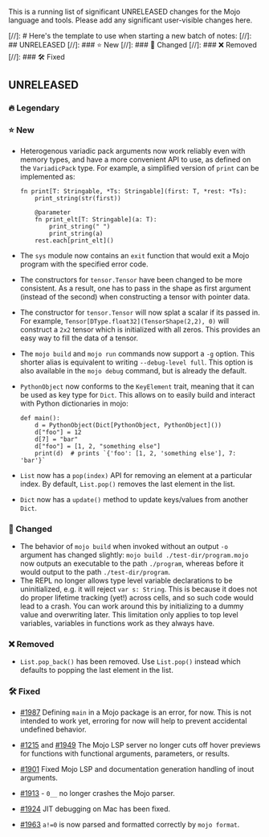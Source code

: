 
This is a running list of significant UNRELEASED changes for the Mojo language
and tools. Please add any significant user-visible changes here.

[//]: # Here's the template to use when starting a new batch of notes:
[//]: ## UNRELEASED
[//]: ### ⭐️ New
[//]: ### 🦋 Changed
[//]: ### ❌ Removed
[//]: ### 🛠️ Fixed

## UNRELEASED

### 🔥 Legendary

### ⭐️ New

- Heterogenous variadic pack arguments now work reliably even with memory types,
  and have a more convenient API to use, as defined on the `VariadicPack` type.
  For example, a simplified version of `print` can be implemented as:

  ```mojo
  fn print[T: Stringable, *Ts: Stringable](first: T, *rest: *Ts):
      print_string(str(first))

      @parameter
      fn print_elt[T: Stringable](a: T):
          print_string(" ")
          print_string(a)
      rest.each[print_elt]()
  ```

- The `sys` module now contains an `exit` function that would exit a Mojo
  program with the specified error code.

- The constructors for `tensor.Tensor` have been changed to be more consistent.
  As a result, one has to pass in the shape as first argument (instead of the
  second) when constructing a tensor with pointer data.

- The constructor for `tensor.Tensor` will now splat a scalar if its passed in.
  For example, `Tensor[DType.float32](TensorShape(2,2), 0)` will construct a
  `2x2` tensor which is initialized with all zeros. This provides an easy way
  to fill the data of a tensor.

- The `mojo build` and `mojo run` commands now support a `-g` option. This
  shorter alias is equivalent to writing `--debug-level full`. This option is
  also available in the `mojo debug` command, but is already the default.

- `PythonObject` now conforms to the `KeyElement` trait, meaning that it can be
  used as key type for `Dict`. This allows on to easily build and interact with
  Python dictionaries in mojo:

  ```mojo
  def main():
      d = PythonObject(Dict[PythonObject, PythonObject]())
      d["foo"] = 12
      d[7] = "bar"
      d["foo"] = [1, 2, "something else"]
      print(d)  # prints `{'foo': [1, 2, 'something else'], 7: 'bar'}`
  ```

- `List` now has a `pop(index)` API for removing an element
  at a particular index.  By default, `List.pop()` removes the last element
  in the list.

- `Dict` now has a `update()` method to update keys/values from another `Dict`.

### 🦋 Changed

- The behavior of `mojo build` when invoked without an output `-o` argument has
  changed slightly: `mojo build ./test-dir/program.mojo` now outputs an
  executable to the path `./program`, whereas before it would output to the path
  `./test-dir/program`.
- The REPL no longer allows type level variable declarations to be
  uninitialized, e.g. it will reject `var s: String`.  This is because it does
  not do proper lifetime tracking (yet!) across cells, and so such code would
  lead to a crash.  You can work around this by initializing to a dummy value
  and overwriting later.  This limitation only applies to top level variables,
  variables in functions work as they always have.

### ❌ Removed

- `List.pop_back()` has been removed.  Use `List.pop()` instead which defaults
  to popping the last element in the list.

### 🛠️ Fixed

- [#1987](https://github.com/modularml/mojo/issues/1987) Defining `main`
  in a Mojo package is an error, for now. This is not intended to work yet,
  erroring for now will help to prevent accidental undefined behavior.

- [#1215](https://github.com/modularml/mojo/issues/1215) and
  [#1949](https://github.com/modularml/mojo/issues/1949) The Mojo LSP server no
  longer cuts off hover previews for functions with functional arguments,
  parameters, or results.

- [#1901](https://github.com/modularml/mojo/issues/1901) Fixed Mojo LSP and
  documentation generation handling of inout arguments.

- [#1913](https://github.com/modularml/mojo/issues/1913) - `0__` no longer
  crashes the Mojo parser.

- [#1924](https://github.com/modularml/mojo/issues/1924) JIT debugging on Mac
  has been fixed.

- [#1963](https://github.com/modularml/mojo/issues/1963) `a!=0` is now parsed
  and formatted correctly by `mojo format`.
